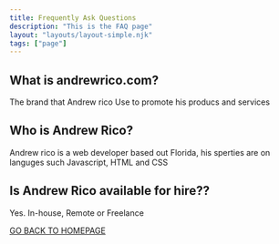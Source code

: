 ```yaml
---
title: Frequently Ask Questions
description: "This is the FAQ page"
layout: "layouts/layout-simple.njk"
tags: ["page"]
---
```


## What is andrewrico.com?
The brand that Andrew rico Use to promote his producs and services

## Who is Andrew Rico?
Andrew rico is a web developer based out Florida,  his sperties are on languges such Javascript, HTML and CSS


## Is Andrew Rico available for hire??
Yes. In-house, Remote or Freelance

<a href="/">GO BACK TO HOMEPAGE</a>